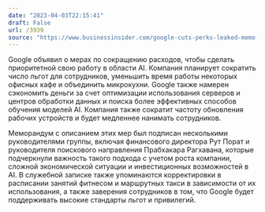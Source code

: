 ```yaml
---
date: "2023-04-03T22:15:41"
draft: False
url: /3939
source: "https://www.businessinsider.com/google-cuts-perks-leaked-memo-google-cost-cutting-2023-3"
---
```


Google объявил о мерах по сокращению расходов, чтобы сделать приоритетной свою работу в области AI. Компания планирует сократить число льгот для сотрудников, уменьшить время работы некоторых офисных кафе и объединить микрокухни. Google также намерен сэкономить деньги за счет оптимизации использования серверов и центров обработки данных и поиска более эффективных способов обучения моделей AI. Компания также сократит частоту обновления рабочих устройств и будет медленнее нанимать сотрудников.

Меморандум с описанием этих мер был подписан несколькими руководителями группы, включая финансового директора Рут Порат и руководителя поискового направления Прабхакара Рагхавана, которые подчеркнули важность такого подхода с учетом роста компании, сложной экономической ситуации и инвестиционных возможностей в AI. В служебной записке также упоминаются корректировки в расписании занятий фитнесом и маршрутных такси в зависимости от их использования, а также заверения сотрудников в том, что Google будет поддерживать высокие стандарты льгот и привилегий.
